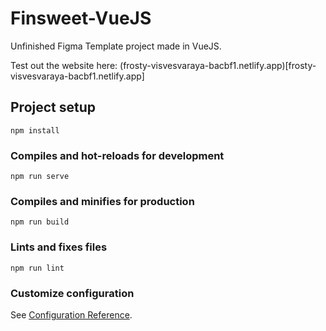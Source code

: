 # Finsweet-VueJS

Unfinished Figma Template project made in VueJS.

Test out the website here: (frosty-visvesvaraya-bacbf1.netlify.app)[frosty-visvesvaraya-bacbf1.netlify.app]
## Project setup
```
npm install
```

### Compiles and hot-reloads for development
```
npm run serve
```

### Compiles and minifies for production
```
npm run build
```

### Lints and fixes files
```
npm run lint
```

### Customize configuration
See [Configuration Reference](https://cli.vuejs.org/config/).
